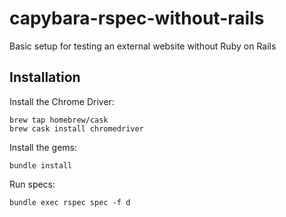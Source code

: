 # capybara-rspec-without-rails
Basic setup for testing an external website without Ruby on Rails

## Installation

Install the Chrome Driver:
```
brew tap homebrew/cask
brew cask install chromedriver
```

Install the gems:
```
bundle install
```

Run specs:
```
bundle exec rspec spec -f d
```
